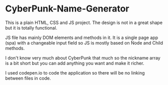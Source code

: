 # CyberPunk-Name-Generator

This is a plain HTML, CSS and JS project. The design is not in a great shape but it is totally functional.

JS file has mainly DOM elements and methods in it. It is a single page app (spa) with a changeable input field so JS is mostly based on Node and Child methods.

I don't know very much about CyberPunk that much so the nickname array is a bit short but you can add anything you want and make it richer.

I used codepen.io to code the application so there will be no linking between files in code.
